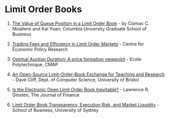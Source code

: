 # Limit Order Books

1. [The Value of Queue Position in a Limit Order Book](http://market-microstructure.institutlouisbachelier.org/uploads/91_7%20MOALLEMI%202014-12-paris-mm-queue-value.pdf) - by Ciamac C. Moallemi and Kai Yuan; Columbia University Graduate School of Business

2. [Trading Fees and Efficiency in Limit Order Markets](https://repec.cepr.org/repec/cpr/ceprdp/DP8395.pdf) - Centre for Economic Policy Research

3. [Optimal Auction Duration: A price formation viewpoint](https://arxiv.org/pdf/1906.01713.pdf) - Ecole Polytechnique, CMAP

4. [An Open-Source Limit-Order-Book Exchange for Teaching and Research](https://research-information.bris.ac.uk/ws/portalfiles/portal/176225050/Cliff_CIFEr_CRC_archive.pdf) - Dave Cliff, Dept. of Computer Science, University of Bristol

5. [Is the Electronic Open Limit Order Book Inevitable?](https://www0.gsb.columbia.edu/mygsb/faculty/research/pubfiles/1537/is.pdf) - Lawrence R. Glosten, The Journal of Finance

6. [Limit Order Book Transparency, Execution Risk, and Market Liquidity](https://www.fep.up.pt/conferencias/pfn2006/conference%20papers/422.pdf) - School of Business, University of Sydney